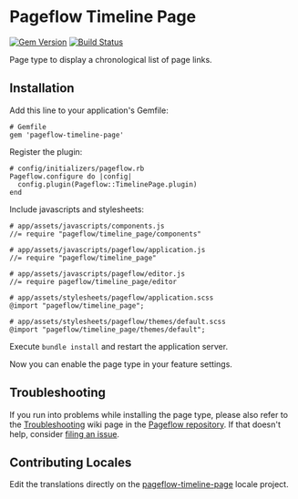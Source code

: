 # Pageflow Timeline Page

[![Gem Version](https://badge.fury.io/rb/pageflow-timeline-page.svg)](http://badge.fury.io/rb/pageflow-timeline-page)
[![Build Status](https://travis-ci.org/codevise/pageflow-timeline-page.svg?branch=master)](https://travis-ci.org/codevise/pageflow-timeline-page)

Page type to display a chronological list of page links.

## Installation

Add this line to your application's Gemfile:

    # Gemfile
    gem 'pageflow-timeline-page'

Register the plugin:

    # config/initializers/pageflow.rb
    Pageflow.configure do |config|
      config.plugin(Pageflow::TimelinePage.plugin)
    end

Include javascripts and stylesheets:

    # app/assets/javascripts/components.js
    //= require "pageflow/timeline_page/components"

    # app/assets/javascripts/pageflow/application.js
    //= require "pageflow/timeline_page"

    # app/assets/javascripts/pageflow/editor.js
    //= require pageflow/timeline_page/editor

    # app/assets/stylesheets/pageflow/application.scss
    @import "pageflow/timeline_page";

    # app/assets/stylesheets/pageflow/themes/default.scss
    @import "pageflow/timeline_page/themes/default";

Execute `bundle install` and restart the application server.

Now you can enable the page type in your feature settings.

## Troubleshooting

If you run into problems while installing the page type, please also
refer to the
[Troubleshooting](https://github.com/codevise/pageflow/wiki/Troubleshooting)
wiki page in the
[Pageflow repository](https://github.com/codevise/pageflow). If that
doesn't help, consider
[filing an issue](https://github.com/codevise/pageflow-timeline-page/issues).

## Contributing Locales

Edit the translations directly on the
[pageflow-timeline-page](http://www.localeapp.com/projects/public?search=tf/pageflow-timeline-page)
locale project.
